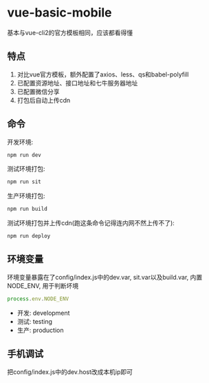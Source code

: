 # vue-basic-mobile

基本与vue-cli2的官方模板相同，应该都看得懂

## 特点

1. 对比vue官方模板，额外配置了axios、less、qs和babel-polyfill
2. 已配置资源地址、接口地址和七牛服务器地址
3. 已配置微信分享
4. 打包后自动上传cdn

## 命令

开发环境:  

```bash
npm run dev
```

测试环境打包:  

```bash
npm run sit
```

生产环境打包:  

```bash
npm run build
```

测试环境打包并上传cdn(跑这条命令记得连内网不然上传不了):  

```bash
npm run deploy
```

## 环境变量

环境变量暴露在了config/index.js中的dev.var, sit.var以及build.var, 内置NODE_ENV, 用于判断坏境  

```javascript
process.env.NODE_ENV
```

+ 开发: development
+ 测试: testing
+ 生产: production

## 手机调试

把config/index.js中的dev.host改成本机ip即可